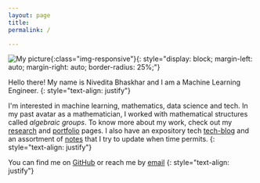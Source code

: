 ```yaml
---
layout: page
title: 
permalink: /

---
```



![My picture](https://avatars3.githubusercontent.com/u/54605543?s=400){:class="img-responsive"}{: style="display: block; margin-left: auto; margin-right: auto; border-radius: 25%;"}


Hello there! My name is Nivedita Bhaskhar and I am a Machine Learning Engineer. 
{: style="text-align: justify"}



I'm interested in machine learning, mathematics, data science and tech. In my past avatar as a mathematician, I worked with mathematical structures called _algebraic groups_. To know more about my work, check out my [research](/research_math) and [portfolio](/portfolio) pages. I also have an expository tech [tech-blog](/blog) and an assortment of [notes](https://nivbhaskhar.notion.site/Notes-443002472b7545a297bb4b5fabb2547d) that I try to update when time permits.
{: style="text-align: justify"}



You can find me on [GitHub](https://github.com/nivbhaskhar) or reach me by [email](mailto:niv.bhaskhar@gmail.com)
{: style="text-align: justify"}









